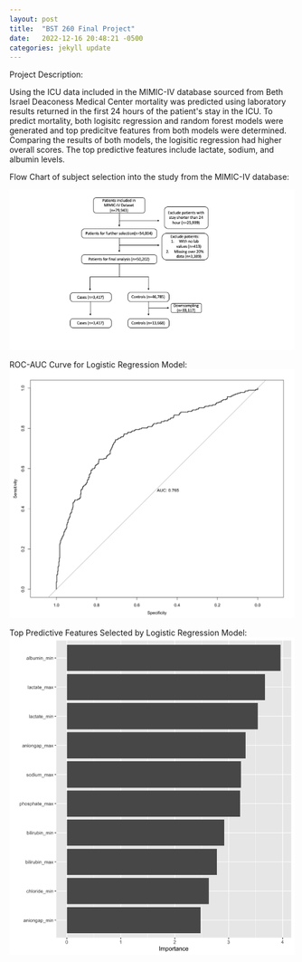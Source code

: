 ```yaml
---
layout: post
title:  "BST 260 Final Project"
date:   2022-12-16 20:48:21 -0500
categories: jekyll update
---
```


Project Description: 

Using the ICU data included in the MIMIC-IV database sourced from Beth Israel Deaconess Medical Center mortality was predicted using laboratory results returned in the first 24 hours of the patient's stay in the ICU. 
To predict mortality, both logisitc regression and random forest models were generated and top predicitve features from both models were determined. 
Comparing the results of both models, the logisitic regression had higher overall scores. The top predictive features include lactate, sodium, and albumin levels. 

Flow Chart of subject selection into the study from the MIMIC-IV database:

![Flow-Chart](https://github.com/zoe-love/BST-260-Final-Project/blob/main/FlowChart.png?raw=true "Subject Selection Flow Chart")

ROC-AUC Curve for Logistic Regression Model:
![ROC-AUC](https://github.com/zoe-love/BST-260-Final-Project/blob/main/ROC_AUC.png?raw=true "ROC-AUC")

Top Predictive Features Selected by Logistic Regression Model:
![VIP](https://github.com/zoe-love/BST-260-Final-Project/blob/main/VIP_log.png?raw=true "VIP Log")
